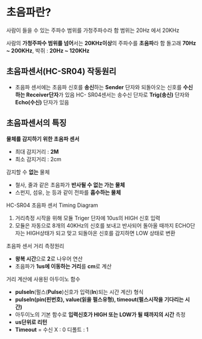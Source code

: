 # 초음파란?
사람이 들을 수 있는 주파수 범위를 가청주파수라 함
범위는 20Hz 에서 20KHz

사람의 **가청주파수 범위를 넘어**서는 **20KHz이상**의 주파수를 **초음파**라 함
돌고래 **70Hz ~ 200KHz**, 박쥐 : **20Hz ~ 120KHz**

## 초음파센서(HC-SR04) 작동원리
- 초음파 센서에는 초음파 신호를 **송신**하는 **Sender** 단자와 되돌아오는 신호를 **수신하는 Receiver단자**가 있음
HC- SR04센서는 송수신 단자로 **Trig(송신)** 단자와 **Echo(수신)** 단자가 있음

## 초음파센서의 특징
**물체를 감지하기 위한 초음파 센서**
- 최대 감지거리 : **2M**
- 최소 감지거리 : 2cm

감지할 수 **없는** 물체
- 철사, 줄과 같은 초음파가 **반사될 수 없는 가는 물체**
- 스펀지, 섬유, 눈 등과 같이 전파를 **흡수하는 물체**

HC-SR04 초음파 센서 Timing Diagram
1. 거리측정 시작을 위해 모듈 Triger 단자에 10us의 HIGH 신호 입력
2. 모듈은 자동으로 8개의 40KHz의 신호를 보내고 반사되어 돌아올 때까지 ECHO단자는 HIGH상태가 되고 맞고 되돌아온 신호를 감지하면 LOW 상태로 변환

초음파 센서 거리 측정원리
- **왕복 시간**으로 **2**로 나우어 연산
- 초음파가 **1us에 이동하는 거리**를 **cm**로 계산

거리 계산에 사용된 아두이노 함수
- **pulseln**(펄스(**Pulse**)신호가 입력(**In**)되는 시간 계산)
형식
- **pulseIn(pin(핀번호), value(읽을 펄스유형), timeout(펄스시작을 기다리는 시간)**
- 아두이노의 기본 함수로 **입력신호가 HIGH 또는 LOW가 될 때까지의 시간** 측정
- **us단위로 리턴**
- **Timeout** = 수신 X : 0 디폴트 : 1
